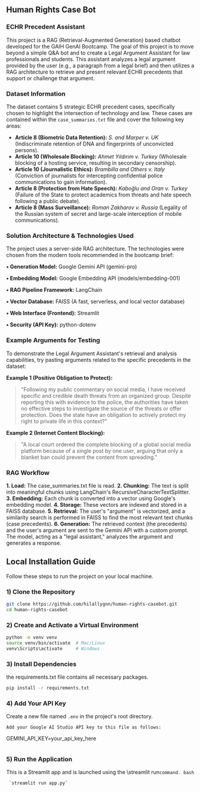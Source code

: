 ## Human Rights Case Bot ##
### ECHR Precedent Assistant ###

This project is a RAG (Retrieval-Augmented Generation) based chatbot developed for the GAIH GenAI Bootcamp.
The goal of this project is to move beyond a simple Q&A bot and to create a Legal Argument Assistant for law professionals and students.
This assistant analyzes a legal argument provided by the user (e.g., a paragraph from a legal brief) and then utilizes a RAG architecture to retrieve and present relevant ECHR precedents that support or challenge that argument.

### Dataset Information

The dataset contains 5 strategic ECHR precedent cases, specifically chosen to highlight the intersection of technology and law. These cases are contained within the `case_summaries.txt` file and cover the following key areas:

* **Article 8 (Biometric Data Retention):** *S. and Marper v. UK* (Indiscriminate retention of DNA and fingerprints of unconvicted persons).
* **Article 10 (Wholesale Blocking):** *Ahmet Yıldırım v. Turkey* (Wholesale blocking of a hosting service, resulting in secondary censorship).
* **Article 10 (Journalistic Ethics):** *Brambilla and Others v. Italy* (Conviction of journalists for intercepting confidential police communications to gain information).
* **Article 8 (Protection from Hate Speech):** *Kaboğlu and Oran v. Turkey* (Failure of the State to protect academics from threats and hate speech following a public debate).
* **Article 8 (Mass Surveillance):** *Roman Zakharov v. Russia* (Legality of the Russian system of secret and large-scale interception of mobile communications).



### Solution Architecture & Technologies Used
The project uses a server-side RAG architecture. The technologies were chosen from the modern tools recommended in the bootcamp brief:

**•  Generation Model:** Google Gemini API (gemini-pro)

**• Embedding Model:** Google Embedding API (models/embedding-001)

**• RAG Pipeline Framework:** LangChain

**• Vector Database:** FAISS (A fast, serverless, and local vector database)

**• Web Interface (Frontend):** Streamlit

**• Security (API Key):** python-dotenv

### Example Arguments for Testing

To demonstrate the Legal Argument Assistant's retrieval and analysis capabilities, try pasting arguments related to the specific precedents in the dataset:

**Example 1 (Positive Obligation to Protect):**
> "Following my public commentary on social media, I have received specific and credible death threats from an organized group. Despite reporting this with evidence to the police, the authorities have taken no effective steps to investigate the source of the threats or offer protection. Does the state have an obligation to actively protect my right to private life in this context?"

**Example 2 (Internet Content Blocking):**
> "A local court ordered the complete blocking of a global social media platform because of a single post by one user, arguing that only a blanket ban could prevent the content from spreading."



### RAG Workflow
**1. Load:** The case_summaries.txt file is read.
**2. Chunking:** The text is split into meaningful chunks using LangChain's RecursiveCharacterTextSplitter.
**3. Embedding:** Each chunk is converted into a vector using Google's embedding model.
**4. Storage:** These vectors are indexed and stored in a FAISS database.
**5. Retrieval:** The user's "argument" is vectorized, and a similarity search is performed in FAISS to find the most relevant text chunks (case precedents).
**6. Generation:** The retrieved context (the precedents) and the user's argument are sent to the Gemini API with a custom prompt. The model, acting as a "legal assistant," analyzes the argument and generates a response.

## Local Installation Guide

Follow these steps to run the project on your local machine.

### 1) Clone the Repository
```bash
git clone https://github.com/hilallygnn/human-rights-casebot.git
cd human-rights-casebot
```
### 2) Create and Activate a Virtual Environment
```bash
python -m venv venv
source venv/bin/activate  # Mac/Linux
venv\Scripts\activate     # Windows
```
### 3) Install Dependencies
the requirements.txt file contains all necessary packages.
```bash
pip install -r requirements.txt
```
### 4) Add Your API Key
Create a new file named `.env` in the project's root directory.
```
Add your Google AI Studio API key to this file as follows:
```
GEMINI_API_KEY=your_api_key_here
```
```
### 5) Run the Application
This is a Streamlit app and is launched using the \streamlit run` command.
bash ` 
```
 `streamlit run app.py` 
```





